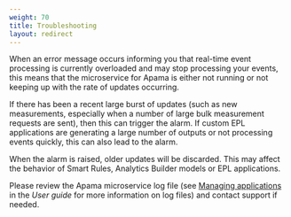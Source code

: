 ```yaml
---
weight: 70
title: Troubleshooting
layout: redirect
---
```


When an error message occurs informing you that real-time event processing is currently overloaded and may stop processing your events, this means that the microservice for Apama is either not running or not keeping up with the rate of updates occurring.

If there has been a recent large burst of updates (such as new measurements, especially when a number of large bulk measurement requests are sent), then this can trigger the alarm. If custom EPL applications are generating a large number of outputs or not processing events quickly, this can also lead to the alarm. 

When the alarm is raised, older updates will be discarded. This may affect the behavior of Smart Rules, Analytics Builder models or EPL applications.

Please review the Apama microservice log file (see [Managing applications](http://localhost:1313/guides/users-guide/administration/#managing-applications) in the *User guide* for more information on log files) and contact support if needed.

